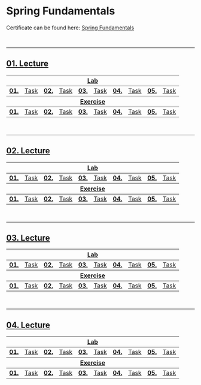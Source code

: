 # Spring Fundamentals
Certificate can be found here: <a href="XXXXX">Spring Fundamentals</a>

<br/>

---

## <a href="XXXXX">01. Lecture
<table>
  <thead>
    <tr>
      <th colspan="10" style="text-align:center;">Lab</th>
    </tr>
  </thead>
  <tbody>
    <tr>
      <td><b>01.</b></td>
      <td><a href="XXXXX">Task</a></td>
      <td><b>02.</b></td>
      <td><a href="XXXXX">Task</a></td>
      <td><b>03.</b></td>
      <td><a href="XXXXX">Task</a></td>
      <td><b>04.</b></td>
      <td><a href="XXXXX">Task</a></td>
      <td><b>05.</b></td>
      <td><a href="XXXXX">Task</a></td>
    </tr>
  </tbody>
  <thead>
    <tr>
      <th colspan="10" style="text-align:center;">Exercise</th>
    </tr>
  </thead>
  <tbody>
    <tr>
      <td><b>01.</b></td>
      <td><a href="XXXXX">Task</a></td>
      <td><b>02.</b></td>
      <td><a href="XXXXX">Task</a></td>
      <td><b>03.</b></td>
      <td><a href="XXXXX">Task</a></td>
      <td><b>04.</b></td>
      <td><a href="XXXXX">Task</a></td>
      <td><b>05.</b></td>
      <td><a href="XXXXX">Task</a></td>
    </tr>
  </tbody>
</table>
<br/>

---

## <a href="XXXXX">02. Lecture
<table>
  <thead>
    <tr>
      <th colspan="10" style="text-align:center;">Lab</th>
    </tr>
  </thead>
  <tbody>
    <tr>
      <td><b>01.</b></td>
      <td><a href="XXXXX">Task</a></td>
      <td><b>02.</b></td>
      <td><a href="XXXXX">Task</a></td>
      <td><b>03.</b></td>
      <td><a href="XXXXX">Task</a></td>
      <td><b>04.</b></td>
      <td><a href="XXXXX">Task</a></td>
      <td><b>05.</b></td>
      <td><a href="XXXXX">Task</a></td>
    </tr>
  </tbody>
  <thead>
    <tr>
      <th colspan="10" style="text-align:center;">Exercise</th>
    </tr>
  </thead>
  <tbody>
    <tr>
      <td><b>01.</b></td>
      <td><a href="XXXXX">Task</a></td>
      <td><b>02.</b></td>
      <td><a href="XXXXX">Task</a></td>
      <td><b>03.</b></td>
      <td><a href="XXXXX">Task</a></td>
      <td><b>04.</b></td>
      <td><a href="XXXXX">Task</a></td>
      <td><b>05.</b></td>
      <td><a href="XXXXX">Task</a></td>
    </tr>
  </tbody>
</table>
<br/>

---

## <a href="XXXXX">03. Lecture
<table>
  <thead>
    <tr>
      <th colspan="10" style="text-align:center;">Lab</th>
    </tr>
  </thead>
  <tbody>
    <tr>
      <td><b>01.</b></td>
      <td><a href="XXXXX">Task</a></td>
      <td><b>02.</b></td>
      <td><a href="XXXXX">Task</a></td>
      <td><b>03.</b></td>
      <td><a href="XXXXX">Task</a></td>
      <td><b>04.</b></td>
      <td><a href="XXXXX">Task</a></td>
      <td><b>05.</b></td>
      <td><a href="XXXXX">Task</a></td>
    </tr>
  </tbody>
  <thead>
    <tr>
      <th colspan="10" style="text-align:center;">Exercise</th>
    </tr>
  </thead>
  <tbody>
    <tr>
      <td><b>01.</b></td>
      <td><a href="XXXXX">Task</a></td>
      <td><b>02.</b></td>
      <td><a href="XXXXX">Task</a></td>
      <td><b>03.</b></td>
      <td><a href="XXXXX">Task</a></td>
      <td><b>04.</b></td>
      <td><a href="XXXXX">Task</a></td>
      <td><b>05.</b></td>
      <td><a href="XXXXX">Task</a></td>
    </tr>
  </tbody>
</table>
<br/>

---

## <a href="XXXXX">04. Lecture
<table>
  <thead>
    <tr>
      <th colspan="10" style="text-align:center;">Lab</th>
    </tr>
  </thead>
  <tbody>
    <tr>
      <td><b>01.</b></td>
      <td><a href="XXXXX">Task</a></td>
      <td><b>02.</b></td>
      <td><a href="XXXXX">Task</a></td>
      <td><b>03.</b></td>
      <td><a href="XXXXX">Task</a></td>
      <td><b>04.</b></td>
      <td><a href="XXXXX">Task</a></td>
      <td><b>05.</b></td>
      <td><a href="XXXXX">Task</a></td>
    </tr>
  </tbody>
  <thead>
    <tr>
      <th colspan="10" style="text-align:center;">Exercise</th>
    </tr>
  </thead>
  <tbody>
    <tr>
      <td><b>01.</b></td>
      <td><a href="XXXXX">Task</a></td>
      <td><b>02.</b></td>
      <td><a href="XXXXX">Task</a></td>
      <td><b>03.</b></td>
      <td><a href="XXXXX">Task</a></td>
      <td><b>04.</b></td>
      <td><a href="XXXXX">Task</a></td>
      <td><b>05.</b></td>
      <td><a href="XXXXX">Task</a></td>
    </tr>
  </tbody>
</table>
<br/>